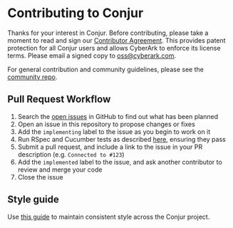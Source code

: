 # Contributing to Conjur

Thanks for your interest in Conjur. Before contributing, please take a moment to read and sign our <a href="https://github.com/cyberark/conjur/blob/master/Contributing_OSS/CyberArk_Open_Source_Contributor_Agreement.pdf" download="conjur_contributor_agreement">Contributor Agreement</a>. This provides patent protection for all Conjur users and allows CyberArk to enforce its license terms. Please email a signed copy to <a href="oss@cyberark.com">oss@cyberark.com</a>.

For general contribution and community guidelines, please see the [community repo](https://github.com/cyberark/community).

## Pull Request Workflow

1. Search the [open issues][issues] in GitHub to find out what has been planned
2. Open an issue in this repository to propose changes or fixes
3. Add the `implementing` label to the issue as you begin to work on it
4. Run RSpec and Cucumber tests as described [here][tests], ensuring they pass
5. Submit a pull request, and include a link to the issue in your PR description (e.g. `Connected to #123`)
6. Add the `implemented` label to the issue, and ask another contributor to review and merge your code
7. Close the issue

## Style guide

Use [this guide][style] to maintain consistent style across the Conjur project.

[style]: STYLE.md
[tests]: README.md#Testing
[issues]: https://github.com/cyberark/conjur/issues
